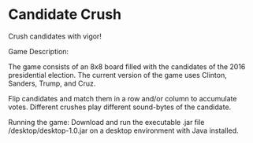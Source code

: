 # Candidate Crush
Crush candidates with vigor!

Game Description:

The game consists of an 8x8 board filled with the candidates of the 2016 presidential election. The current version of the game uses Clinton, Sanders, Trump, and Cruz.

Flip candidates and match them in a row and/or column to accumulate votes. Different crushes play different sound-bytes of the candidate. 

Running the game:
Download and run the executable .jar file /desktop/desktop-1.0.jar on a desktop environment with Java installed.
